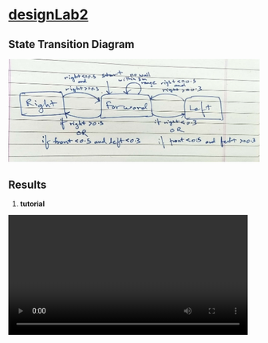 # [designLab2](MIT6_01SCS11_designLab02.pdf)

## State Transition Diagram
![state transition diagram](media/designLab2statemachine.jpg)

## Results

1. **tutorial**
<video src='media/tutorialVideoSpeedx6.mp4' width=480/>
<img src="./media/tutorialPath.png" width=300>

2. **mazeWorld**
<video src='media/mazeWorldVideoSpeedx6.mp4' width=480/>
<img src="./media/mazeWorld.png" width=300>